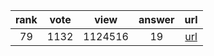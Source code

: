 
| rank | vote | view | answer | url |
|:-:|:-:|:-:|:-:|:-:|
|79|1132|1124516|19| [url](http://stackoverflow.com/questions/2600191/how-to-count-the-occurrences-of-a-list-item) |
